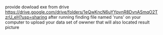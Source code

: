 provide dowload exe from  drive https://drive.google.com/drive/folders/1eQwKncN6uYYpvnR8DvnASmqO2TzrU_eH?usp=sharing
after running finding file named 'runs' on your computer to upload your data set of owwner that will also located result picture 
